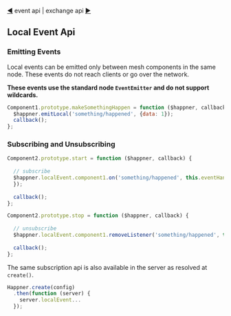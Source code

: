 [&#9664;](event.md) event api | exchange api [&#9654;](exchange.md)

## Local Event Api

### Emitting Events

Local events can be emitted only between mesh components in the same node. These events do not reach clients or go over the network.

__These events use the standard node `EventEmitter` and do not support wildcards.__

```javascript
Component1.prototype.makeSomethingHappen = function ($happner, callback) {
  $happner.emitLocal('something/happened', {data: 1});
  callback();
};
```

### Subscribing and Unsubscribing

```javascript
Component2.prototype.start = function ($happner, callback) {
  
  // subscribe
  $happner.localEvent.component1.on('something/happened', this.eventHandler = function (data) {
  });
  
  callback();
};

Component2.prototype.stop = function ($happner, callback) {
  
  // unsubscribe
  $happner.localEvent.component1.removeListener('something/happened', this.eventHandler);
  
  callback();
};
```

The same subscription api is also available in the server as resolved at `create()`.

```javascript
Happner.create(config)
  .then(function (server) {
    server.localEvent...
  });
```


